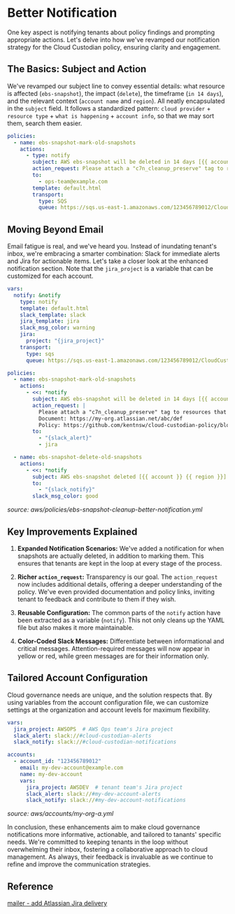 
# Better Notification

One key aspect is notifying tenants about policy findings and prompting appropriate actions. Let's delve into how we've revamped our notification strategy for the Cloud Custodian policy, ensuring clarity and engagement.

## The Basics: Subject and Action

We've revamped our subject line to convey essential details: what resource is affected (`ebs-snapshot`), the impact (`delete`), the timeframe (`in 14 days`), and the relevant context (`account name` and `region`). All neatly encapsulated in the `subject` field. It follows a standardized pattern: `cloud provider` + `resource type` + `what is happening` + `account info`, so that we may sort them, search them easier.

```yaml
policies:
  - name: ebs-snapshot-mark-old-snapshots
    actions:
      - type: notify
        subject: AWS ebs-snapshot will be deleted in 14 days [{{ account }} {{ region }}]
        action_request: Please attach a "c7n_cleanup_preserve" tag to resources that need to be preserved
        to:
          - ops-team@example.com
        template: default.html
        transport:
          type: SQS
          queue: https://sqs.us-east-1.amazonaws.com/123456789012/CloudCustodianQueue
```

## Moving Beyond Email

Email fatigue is real, and we've heard you. Instead of inundating tenant's inbox, we're embracing a smarter combination: Slack for immediate alerts and Jira for actionable items. Let's take a closer look at the enhanced notification section. Note that the `jira_project` is a variable that can be customized for each account.

```yaml
vars:
  notify: &notify
    type: notify
    template: default.html
    slack_template: slack
    jira_template: jira
    slack_msg_color: warning
    jira:
      project: "{jira_project}"
    transport:
      type: sqs
      queue: https://sqs.us-east-1.amazonaws.com/123456789012/CloudCustodianQueue

policies:
  - name: ebs-snapshot-mark-old-snapshots
    actions:
      - <<: *notify
        subject: AWS ebs-snapshot will be deleted in 14 days [{{ account }} {{ region }}]
        action_request: |
          Please attach a "c7n_cleanup_preserve" tag to resources that need to be preserved.
          Document: https://my-org.atlassian.net/abc/def
          Policy: https://github.com/kentnsw/cloud-custodian-policy/blob/main/aws/policies/ebs-snapshot-cleanup-better-notification.yml
        to:
          - "{slack_alert}"
          - jira

  - name: ebs-snapshot-delete-old-snapshots
    actions:
      - <<: *notify
        subject: AWS ebs-snapshot deleted [{{ account }} {{ region }}]
        to:
          - "{slack_notify}"
        slack_msg_color: good
```

*source: aws/policies/ebs-snapshot-cleanup-better-notification.yml*

## Key Improvements Explained

1. **Expanded Notification Scenarios:** We've added a notification for when snapshots are actually deleted, in addition to marking them. This ensures that tenants are kept in the loop at every stage of the process.

2. **Richer `action_request`:** Transparency is our goal. The `action_request` now includes additional details, offering a deeper understanding of the policy. We've even provided documentation and policy links, inviting tenant to feedback and contribute to them if they wish.

3. **Reusable Configuration:** The common parts of the `notify` action have been extracted as a variable (`notify`). This not only cleans up the YAML file but also makes it more maintainable.

4. **Color-Coded Slack Messages:** Differentiate between informational and critical messages. Attention-required messages will now appear in yellow or red, while green messages are for their information only.

## Tailored Account Configuration

Cloud governance needs are unique, and the solution respects that. By using variables from the account configuration file, we can customize settings at the organization and account levels for maximum flexibility.

```yaml
vars:
  jira_project: AWSOPS  # AWS Ops team's Jira project
  slack_alert: slack://#cloud-custodian-alerts
  slack_notify: slack://#cloud-custodian-notifications

accounts:
  - account_id: "123456789012"
    email: my-dev-account@example.com
    name: my-dev-account
    vars:
      jira_project: AWSDEV  # tenant team's Jira project
      slack_alert: slack://#my-dev-account-alerts
      slack_notify: slack://#my-dev-account-notifications
```

*source: aws/accounts/my-org-a.yml*

In conclusion, these enhancements aim to make cloud governance notifications more informative, actionable, and tailored to tanants' specific needs. We're committed to keeping tenants in the loop without overwhelming their inbox, fostering a collaborative approach to cloud management. As always, their feedback is invaluable as we continue to refine and improve the communication strategies.

## Reference

[mailer - add Atlassian Jira delivery](https://github.com/cloud-custodian/cloud-custodian/pull/8695)
